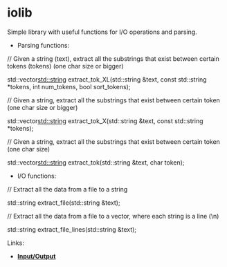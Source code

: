 # iolib

Simple library with useful functions for I/O operations and parsing.

- Parsing functions:

// Given a string (text), extract all the substrings that exist between certain tokens (tokens) (one char size or bigger)

std::vector<std::string> extract_tok_XL(std::string &text, const std::string *tokens, int num_tokens, bool sort_tokens);

// Given a string, extract all the substrings that exist between certain token (one char size or bigger)

std::vector<std::string> extract_tok_X(std::string &text, const std::string *tokens);

// Given a string, extract all the substrings that exist between certain token (one char size)

std::vector<std::string> extract_tok(std::string &text, char token);

- I/O functions:

// Extract all the data from a file to a string

std::string extract_file(std::string &text);

// Extract all the data from a file to a vector<string>, where each string is a line (\n)

std::string extract_file_lines(std::string &text);

Links:

- [**Input/Output**](https://sciencesoftcode.wordpress.com/2018/09/06/input-output/)
